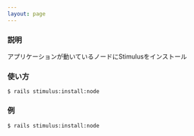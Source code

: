 ```yaml
---
layout: page
---
```


### 説明

アプリケーションが動いているノードにStimulusをインストール

### 使い方

    $ rails stimulus:install:node

### 例

    $ rails stimulus:install:node
